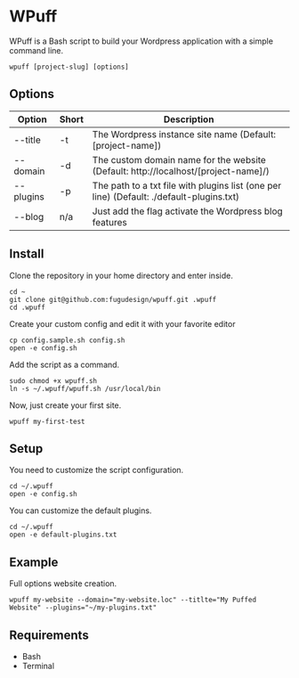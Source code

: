 # WPuff

WPuff is a Bash script to build your Wordpress application with a simple command line.

```
wpuff [project-slug] [options]
```

## Options

Option | Short |  Description
------ | ----- |  -----------
--title | -t | The Wordpress instance site name (Default: [project-name])
--domain | -d | The custom domain name for the website (Default: http://localhost/[project-name]/)
--plugins | -p | The path to a txt file with plugins list (one per line) (Default: ./default-plugins.txt)
--blog | n/a | Just add the flag activate the Wordpress blog features

## Install

Clone the repository in your home directory and enter inside.

```
cd ~
git clone git@github.com:fugudesign/wpuff.git .wpuff
cd .wpuff
``` 

Create your custom config and edit it with your favorite editor
```
cp config.sample.sh config.sh
open -e config.sh
```

Add the script as a command.
```
sudo chmod +x wpuff.sh
ln -s ~/.wpuff/wpuff.sh /usr/local/bin
```

Now, just create your first site.
```
wpuff my-first-test
```

## Setup

You need to customize the script configuration.
```
cd ~/.wpuff
open -e config.sh
```

You can customize the default plugins.
```
cd ~/.wpuff
open -e default-plugins.txt
```

## Example

Full options website creation.
```
wpuff my-website --domain="my-website.loc" --titlte="My Puffed Website" --plugins="~/my-plugins.txt"
```

## Requirements

- Bash
- Terminal
